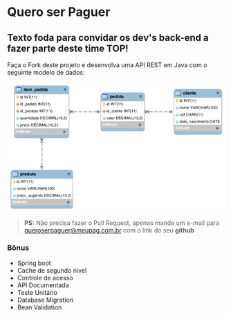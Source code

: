 # Quero ser Paguer

## Texto foda para convidar os dev's back-end a fazer parte deste time TOP!

Faça o Fork deste projeto e desenvolva uma API REST em Java com o seguinte modelo de dados:

![](modelo-dados.png)

> **PS:** Não precisa fazer o Pull Request, apenas mande um e-mail para <queroserpaguer@meupag.com.br> com o link do seu **github**

### Bônus
- Spring boot
- Cache de segundo nível
- Controle de acesso
- API Documentada
- Teste Unitário
- Database Migration
- Bean Validation

